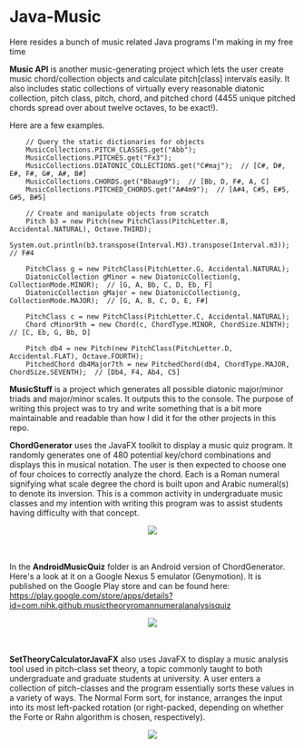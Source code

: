 # Java-Music
Here resides a bunch of music related Java programs I'm making in my free time

**Music API** is another music-generating project which lets the user create music chord/collection objects and calculate
pitch[class] intervals easily. It also includes static collections of virtually every reasonable diatonic collection, pitch class, pitch, chord, and pitched chord (4455 unique pitched chords spread over about twelve octaves, to be exact!).

Here are a few examples.

        // Query the static dictionaries for objects
        MusicCollections.PITCH_CLASSES.get("Abb");
        MusicCollections.PITCHES.get("Fx3");
        MusicCollections.DIATONIC_COLLECTIONS.get("C#maj");  // [C#, D#, E#, F#, G#, A#, B#]
        MusicCollections.CHORDS.get("Bbaug9");  // [Bb, D, F#, A, C]
        MusicCollections.PITCHED_CHORDS.get("A#4m9");  // [A#4, C#5, E#5, G#5, B#5]
        
        // Create and manipulate objects from scratch
        Pitch b3 = new Pitch(new PitchClass(PitchLetter.B, Accidental.NATURAL), Octave.THIRD);
        System.out.println(b3.transpose(Interval.M3).transpose(Interval.m3));  // F#4 
        
        PitchClass g = new PitchClass(PitchLetter.G, Accidental.NATURAL);
        DiatonicCollection gMinor = new DiatonicCollection(g, CollectionMode.MINOR);  // [G, A, Bb, C, D, Eb, F] 
        DiatonicCollection gMajor = new DiatonicCollection(g, CollectionMode.MAJOR);  // [G, A, B, C, D, E, F#] 
        
        PitchClass c = new PitchClass(PitchLetter.C, Accidental.NATURAL);
        Chord cMinor9th = new Chord(c, ChordType.MINOR, ChordSize.NINTH);  // [C, Eb, G, Bb, D] 
        
        Pitch db4 = new Pitch(new PitchClass(PitchLetter.D, Accidental.FLAT), Octave.FOURTH);
        PitchedChord db4Major7th = new PitchedChord(db4, ChordType.MAJOR, ChordSize.SEVENTH);  // [Db4, F4, Ab4, C5] 

**MusicStuff** is a project which generates all possible diatonic major/minor triads and major/minor scales. 
It outputs this to the console. The purpose of writing this project was to try and write something that is
a bit more maintainable and readable than how I did it for the other projects in this repo.


**ChordGenerator** uses the JavaFX toolkit to display a music quiz program. 
It randomly generates one of 480 potential key/chord combinations and displays this in musical
notation. The user is then expected to choose one of four choices to correctly analyze the
chord. Each is a Roman numeral signifying what scale degree the chord is built upon and 
Arabic numeral\(s\) to denote its inversion. This is a common activity in undergraduate music classes and my 
intention with writing this program was to assist students having difficulty with that concept.

<div align="center">
   <img src="https://github.com/nihk/Java-Music/blob/master/ChordGenerator/screenshot.png">
</div>
<br><br>

In the **AndroidMusicQuiz** folder is an Android version of ChordGenerator. Here's a look at it on a
Google Nexus 5 emulator (Genymotion). It is published on the Google Play store and can be found here:
https://play.google.com/store/apps/details?id=com.nihk.github.musictheoryromannumeralanalysisquiz

<div align="center">
   <img src="https://github.com/nihk/Java-Music/blob/master/AndroidMusicQuiz/screenshot.png">
</div>
<br><br>

**SetTheoryCalculatorJavaFX** also uses JavaFX to display a music analysis tool used in
pitch-class set theory, a topic commonly taught to both undergraduate and graduate students at university.
A user enters a collection of pitch-classes and the program essentially
sorts these values in a variety of ways. The Normal Form sort, for instance, arranges the 
input into its most left-packed rotation (or right-packed, depending
on whether the Forte or Rahn algorithm is chosen, respectively).

<div align="center">
   <img src="https://github.com/nihk/Java-Music/blob/master/SetTheoryCalculatorJavaFX/screenshot.png">
</div>
